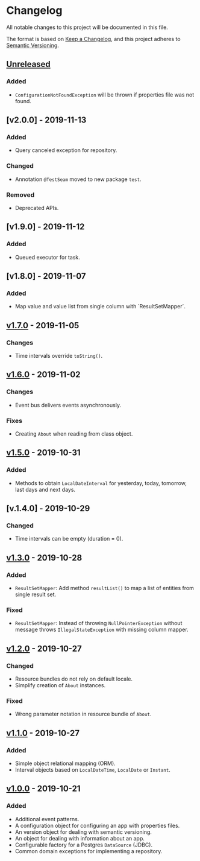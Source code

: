 # Changelog

All notable changes to this project will be documented in this file.

The format is based on [Keep a Changelog](https://keepachangelog.com/en/1.0.0/),
and this project adheres to [Semantic Versioning](https://semver.org/spec/v2.0.0.html).

## [Unreleased]

### Added

*   `ConfigurationNotFoundException` will be thrown if properties file was not
    found.

## [v2.0.0] - 2019-11-13

### Added

*   Query canceled exception for repository.

### Changed

*   Annotation `@TestSeam` moved to new package `test`. 

### Removed

*   Deprecated APIs.

## [v1.9.0] - 2019-11-12

### Added

*   Queued executor for task.

## [v1.8.0] - 2019-11-07

### Added

*   Map value and value list from single column with ´ResultSetMapper`.

## [v1.7.0] - 2019-11-05

### Changes

*   Time intervals override `toString()`.

## [v1.6.0] - 2019-11-02

### Changes

*   Event bus delivers events asynchronously.

### Fixes

*   Creating `About` when reading from class object.

## [v1.5.0] - 2019-10-31

### Added

*   Methods to obtain `LocalDateInterval` for yesterday, today, tomorrow, last
    days and next days. 

## [v.1.4.0] - 2019-10-29

### Changed

*   Time intervals can be empty (duration = 0).

## [v1.3.0] - 2019-10-28

### Added

*   `ResultSetMapper`: Add method `resultList()` to map a list of entities from
    single result set.

### Fixed

*   `ResultSetMapper`: Instead of throwing `NullPointerException` without
     message throws `IllegalStateException` with missing column mapper. 

## [v1.2.0] - 2019-10-27

### Changed

*   Resource bundles do not rely on default locale.
*   Simplify creation of `About` instances.

### Fixed

*   Wrong parameter notation in resource bundle of `About`.

## [v1.1.0] - 2019-10-27

### Added

*   Simple object relational mapping (ORM).
*   Interval objects based on `LocalDateTime`, `LocalDate` or `Instant`. 

## [v1.0.0] - 2019-10-21

### Added

*   Additional event patterns.
*   A configuration object for configuring an app with properties files.
*   An version object for dealing with semantic versioning.
*   An object for dealing with information about an app.
*   Configurable factory for a Postgres `DataSource` (JDBC).
*   Common domain exceptions for implementing a repository.


[Unreleased]: https://github.com/falkoschumann/java-muspellheim-commons/compare/v1.7.0...HEAD
[v1.7.0]: https://github.com/falkoschumann/java-muspellheim-commons/compare/v1.6.0...v1.7.0
[v1.6.0]: https://github.com/falkoschumann/java-muspellheim-commons/compare/v1.5.0...v1.6.0
[v1.5.0]: https://github.com/falkoschumann/java-muspellheim-commons/compare/v1.4.0...v1.5.0
[v1.4.0]: https://github.com/falkoschumann/java-muspellheim-commons/compare/v1.3.0...v1.4.0
[v1.3.0]: https://github.com/falkoschumann/java-muspellheim-commons/compare/v1.2.0...v1.3.0
[v1.2.0]: https://github.com/falkoschumann/java-muspellheim-commons/compare/v1.1.0...v1.2.0
[v1.1.0]: https://github.com/falkoschumann/java-muspellheim-commons/compare/v1.0.0...v1.1.0
[v1.0.0]: https://github.com/falkoschumann/java-muspellheim-commons/tree/v1.0.0

